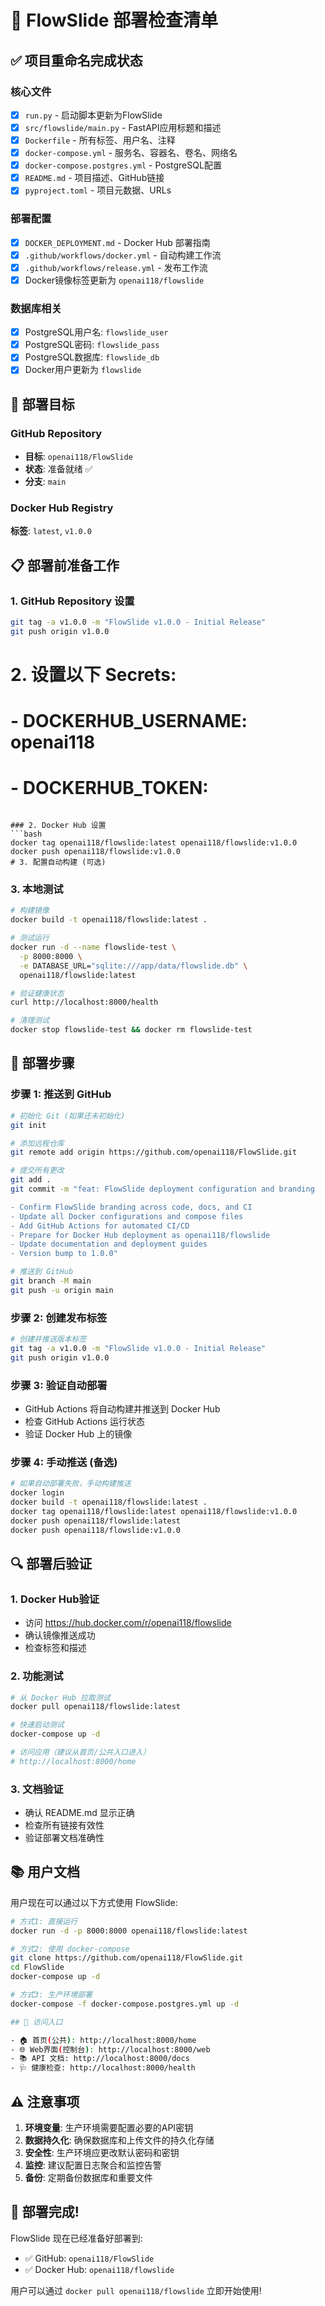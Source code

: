 # 🚀 FlowSlide 部署检查清单

## ✅ 项目重命名完成状态

### 核心文件
- [x] `run.py` - 启动脚本更新为FlowSlide
- [x] `src/flowslide/main.py` - FastAPI应用标题和描述
- [x] `Dockerfile` - 所有标签、用户名、注释
- [x] `docker-compose.yml` - 服务名、容器名、卷名、网络名
- [x] `docker-compose.postgres.yml` - PostgreSQL配置
- [x] `README.md` - 项目描述、GitHub链接
- [x] `pyproject.toml` - 项目元数据、URLs

### 部署配置
- [x] `DOCKER_DEPLOYMENT.md` - Docker Hub 部署指南
- [x] `.github/workflows/docker.yml` - 自动构建工作流
- [x] `.github/workflows/release.yml` - 发布工作流
- [x] Docker镜像标签更新为 `openai118/flowslide`

### 数据库相关
- [x] PostgreSQL用户名: `flowslide_user`
- [x] PostgreSQL密码: `flowslide_pass`
- [x] PostgreSQL数据库: `flowslide_db`
- [x] Docker用户更新为 `flowslide`

## 🎯 部署目标

### GitHub Repository
- **目标**: `openai118/FlowSlide`
- **状态**: 准备就绪 ✅
- **分支**: `main`

### Docker Hub Registry
**标签**: `latest`, `v1.0.0`

## 📋 部署前准备工作

### 1. GitHub Repository 设置
```bash
git tag -a v1.0.0 -m "FlowSlide v1.0.0 - Initial Release"
git push origin v1.0.0
```
# 2. 设置以下 Secrets:
#    - DOCKERHUB_USERNAME: openai118
#    - DOCKERHUB_TOKEN: <Docker Hub Access Token>
```

### 2. Docker Hub 设置
```bash
docker tag openai118/flowslide:latest openai118/flowslide:v1.0.0
docker push openai118/flowslide:v1.0.0
# 3. 配置自动构建 (可选)
```

### 3. 本地测试
```bash
# 构建镜像
docker build -t openai118/flowslide:latest .

# 测试运行
docker run -d --name flowslide-test \
  -p 8000:8000 \
  -e DATABASE_URL="sqlite:///app/data/flowslide.db" \
  openai118/flowslide:latest

# 验证健康状态
curl http://localhost:8000/health

# 清理测试
docker stop flowslide-test && docker rm flowslide-test
```

## 🚀 部署步骤

### 步骤 1: 推送到 GitHub
```bash
# 初始化 Git (如果还未初始化)
git init

# 添加远程仓库
git remote add origin https://github.com/openai118/FlowSlide.git

# 提交所有更改
git add .
git commit -m "feat: FlowSlide deployment configuration and branding

- Confirm FlowSlide branding across code, docs, and CI
- Update all Docker configurations and compose files
- Add GitHub Actions for automated CI/CD
- Prepare for Docker Hub deployment as openai118/flowslide
- Update documentation and deployment guides
- Version bump to 1.0.0"

# 推送到 GitHub
git branch -M main
git push -u origin main
```

### 步骤 2: 创建发布标签
```bash
# 创建并推送版本标签
git tag -a v1.0.0 -m "FlowSlide v1.0.0 - Initial Release"
git push origin v1.0.0
```

### 步骤 3: 验证自动部署
- GitHub Actions 将自动构建并推送到 Docker Hub
- 检查 GitHub Actions 运行状态
- 验证 Docker Hub 上的镜像

### 步骤 4: 手动推送 (备选)
```bash
# 如果自动部署失败，手动构建推送
docker login
docker build -t openai118/flowslide:latest .
docker tag openai118/flowslide:latest openai118/flowslide:v1.0.0
docker push openai118/flowslide:latest
docker push openai118/flowslide:v1.0.0
```

## 🔍 部署后验证

### 1. Docker Hub验证
- 访问 https://hub.docker.com/r/openai118/flowslide
- 确认镜像推送成功
- 检查标签和描述

### 2. 功能测试
```bash
# 从 Docker Hub 拉取测试
docker pull openai118/flowslide:latest

# 快速启动测试
docker-compose up -d

# 访问应用（建议从首页/公共入口进入）
# http://localhost:8000/home
```

### 3. 文档验证
- 确认 README.md 显示正确
- 检查所有链接有效性
- 验证部署文档准确性

## 📚 用户文档

用户现在可以通过以下方式使用 FlowSlide:

```bash
# 方式1: 直接运行
docker run -d -p 8000:8000 openai118/flowslide:latest

# 方式2: 使用 docker-compose
git clone https://github.com/openai118/FlowSlide.git
cd FlowSlide
docker-compose up -d

# 方式3: 生产环境部署
docker-compose -f docker-compose.postgres.yml up -d

## 🚪 访问入口

- 🏠 首页(公共): http://localhost:8000/home
- 🌐 Web界面(控制台): http://localhost:8000/web
- 📚 API 文档: http://localhost:8000/docs
- 🩺 健康检查: http://localhost:8000/health
```

## ⚠️ 注意事项

1. **环境变量**: 生产环境需要配置必要的API密钥
2. **数据持久化**: 确保数据库和上传文件的持久化存储
3. **安全性**: 生产环境应更改默认密码和密钥
4. **监控**: 建议配置日志聚合和监控告警
5. **备份**: 定期备份数据库和重要文件

## 🎉 部署完成!

FlowSlide 现在已经准备好部署到:
- ✅ GitHub: `openai118/FlowSlide`
- ✅ Docker Hub: `openai118/flowslide`

用户可以通过 `docker pull openai118/flowslide` 立即开始使用!
